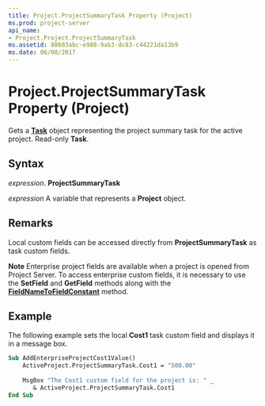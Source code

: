 ```yaml
---
title: Project.ProjectSummaryTask Property (Project)
ms.prod: project-server
api_name:
- Project.Project.ProjectSummaryTask
ms.assetid: 88603abc-e988-9ab3-dc83-c44221da13b9
ms.date: 06/08/2017
---
```



# Project.ProjectSummaryTask Property (Project)

Gets a  **[Task](task-object-project.md)** object representing the project summary task for the active project. Read-only **Task**.


## Syntax

 _expression_. **ProjectSummaryTask**

 _expression_ A variable that represents a **Project** object.


## Remarks

Local custom fields can be accessed directly from  **ProjectSummaryTask** as task custom fields.


 **Note**  Enterprise project fields are available when a project is opened from Project Server. To access enterprise custom fields, it is necessary to use the  **SetField** and **GetField** methods along with the **[FieldNameToFieldConstant](application-fieldnametofieldconstant-method-project.md)** method.


## Example

The following example sets the local  **Cost1** task custom field and displays it in a message box.


```vb
Sub AddEnterpriseProjectCost1Value() 
    ActiveProject.ProjectSummaryTask.Cost1 = "500.00" 
 
    MsgBox "The Cost1 custom field for the project is: " _
       & ActiveProject.ProjectSummaryTask.Cost1 
End Sub
```


